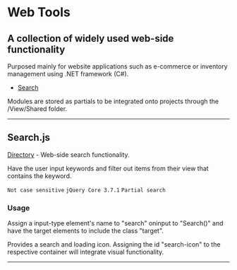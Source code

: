 # Web Tools
## A collection of widely used web-side functionality
Purposed mainly for website applications such as e-commerce or inventory management using .NET framework (C#).
- [Search](#Search.js)

Modules are stored as partials to be integrated onto projects through the /View/Shared folder.
___
## __Search.js__

[Directory]() - Web-side search functionality. 

Have the user input keywords and filter out items from their view that contains the keyword.

`Not case sensitive` `jQuery Core 3.7.1` `Partial search`
### Usage
Assign a input-type element's name to "search" oninput to "Search()" and have the target elements to include the class "target". 


Provides a search and loading icon. Assigning the id "search-icon" to the respective container will integrate visual functionality.
___